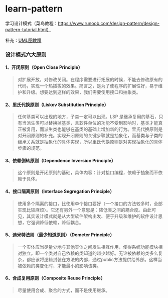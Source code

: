 # learn-pattern
学习设计模式（菜鸟教程：https://www.runoob.com/design-pattern/design-pattern-tutorial.html）

补充：[UML图教程](https://cloud.tencent.com/developer/article/1684161)

### 设计模式六大原则

#### 1、开闭原则（Open Close Principle）

>对扩展开放，对修改关闭。在程序需要进行拓展的时候，不能去修改原有的代码，实现一个热插拔的效果。简言之，是为了使程序的扩展性好，易于维护和升级。想要达到这样的效果，我们需要使用接口和抽象类。

#### 2、里氏代换原则（Liskov Substitution Principle）

>任何基类可以出现的地方，子类一定可以出现。LSP 是继承复用的基石，只有当派生类可以替换掉基类，且软件单位的功能不受到影响时，基类才能真正被复用，而派生类也能够在基类的基础上增加新的行为。里氏代换原则是对开闭原则的补充。实现开闭原则的关键步骤就是抽象化，而基类与子类的继承关系就是抽象化的具体实现，所以里氏代换原则是对实现抽象化的具体步骤的规范。

#### 3、依赖倒转原则（Dependence Inversion Principle）

>这个原则是开闭原则的基础，具体内容：针对接口编程，依赖于抽象而不依赖于具体。

#### 4、接口隔离原则（Interface Segregation Principle）

>使用多个隔离的接口，比使用单个接口要好（一个接口的方法较多时，全部实现比较麻烦）。它还有另外一个意思是：降低类之间的耦合度。由此可见，其实设计模式就是从大型软件架构出发、便于升级和维护的软件设计思想，它强调降低依赖，降低耦合。

#### 5、迪米特法则（最少知道原则）（Demeter Principle）

>一个实体应当尽量少地与其他实体之间发生相互作用，使得系统功能模块相对独立。即一个类对自己依赖的类知道的越少越好。无论被依赖的类多么复杂，都应该将逻辑封装在方法的内部，通过public方法提供给外部。这样当被依赖的类变化时，才能最小的影响该类。

#### 6、合成复用原则（Composite Reuse Principle）

>尽量使用合成、聚合的方式，而不是使用继承。
